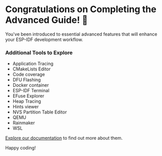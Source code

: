# Congratulations on Completing the Advanced Guide! 🎉

You've been introduced to essential advanced features that will enhance your ESP-IDF development workflow.


### Additional Tools to Explore

- Application Tracing
- CMakeLists Editor
- Code coverage
- DFU Flashing
- Docker container
- ESP-IDF Terminal
- EFuse Explorer
- Heap Tracing
- Hints viewer
- NVS Partition Table Editor
- QEMU
- Rainmaker
- WSL

[Explore our documentation](https://docs.espressif.com/projects/vscode-esp-idf-extension/en/latest/additionalfeatures.html) to find out more about them.

Happy coding!